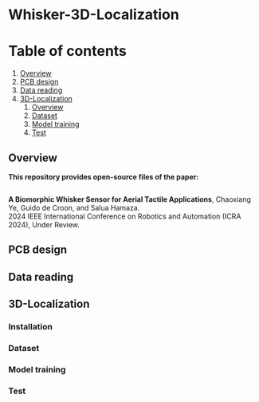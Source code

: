 # Whisker-3D-Localization

# Table of contents
1. [Overview](#overview)
2. [PCB design](#design)
3. [Data reading](#reading)
4. [3D-Localization](#3D-Localization)
   1. [Overview](#Overview)
   2. [Dataset](#Dataset)
   3. [Model training](#training) 
   4. [Test](#Test) 

## Overview <a name="overview"></a>
**This repository provides open-source files of the paper:**

![]()

<b>A Biomorphic Whisker Sensor for Aerial Tactile Applications</b>, Chaoxiang Ye, Guido de Croon, and Salua Hamaza. <br>
2024 IEEE International Conference on Robotics and Automation (ICRA 2024), Under Review. <br>

## PCB design <a name="design"></a>

## Data reading <a name="reading"></a>

## 3D-Localization <a name="3D-Localization"></a>

### Installation <a name="installation"></a>

### Dataset <a name="Dataset"></a>

### Model training <a name="training"></a>

### Test <a name="Test"></a>

